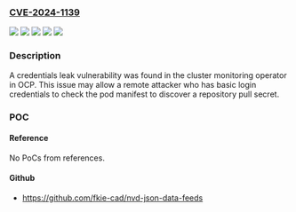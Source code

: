 ### [CVE-2024-1139](https://cve.mitre.org/cgi-bin/cvename.cgi?name=CVE-2024-1139)
![](https://img.shields.io/static/v1?label=Product&message=Red%20Hat%20Advanced%20Cluster%20Management%20for%20Kubernetes%202&color=blue)
![](https://img.shields.io/static/v1?label=Product&message=Red%20Hat%20OpenShift%20Container%20Platform%203.11&color=blue)
![](https://img.shields.io/static/v1?label=Product&message=Red%20Hat%20OpenShift%20Container%20Platform%204&color=blue)
![](https://img.shields.io/static/v1?label=Version&message=n%2Fa&color=blue)
![](https://img.shields.io/static/v1?label=Vulnerability&message=Exposure%20of%20Sensitive%20Information%20to%20an%20Unauthorized%20Actor&color=brighgreen)

### Description

A credentials leak vulnerability was found in the cluster monitoring operator in OCP.  This issue may allow a remote attacker who has basic login credentials to check the pod manifest to discover a repository pull secret.

### POC

#### Reference
No PoCs from references.

#### Github
- https://github.com/fkie-cad/nvd-json-data-feeds


